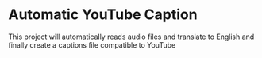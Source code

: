 # Automatic YouTube Caption
This project will automatically reads audio files and translate to English and finally create a captions file compatible to YouTube
